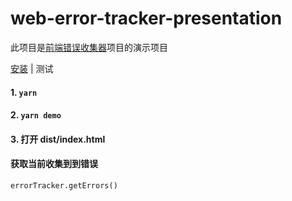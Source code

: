 # web-error-tracker-presentation
此项目是[前端错误收集器](https://github.com/evilrescuer/web-error-tracker)项目的演示项目

[安装](./README.md) | 测试
#### 1. `yarn`
#### 2. `yarn demo`
#### 3. 打开 dist/index.html
#### 获取当前收集到到错误
`errorTracker.getErrors()`
